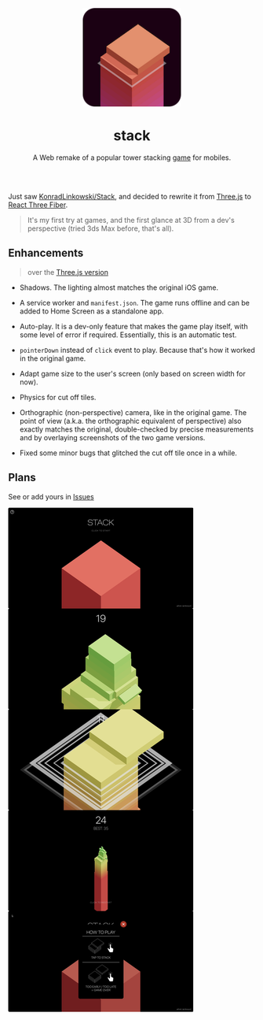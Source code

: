 <div align="center">
<img src="public/logo192.png" width="200" height="200">

# stack
A Web remake of a popular tower stacking [game][original] for mobiles.

<br /><br />
</div>

Just saw [KonradLinkowski/Stack][threejs-version], and decided to rewrite it from [Three.js][threejs] to [React Three Fiber][r3f].

> It's my first try at games, and the first glance at 3D from a dev's perspective (tried 3ds Max before, that's all).

## Enhancements

> over the [Three.js version][threejs-version]

- Shadows. The lighting almost matches the original iOS game.
- A service worker and `manifest.json`. The game runs offline and can be added to Home Screen as a standalone app.
- Auto-play. It is a dev-only feature that makes the game play itself, with some level of error if required. Essentially, this is an automatic test.
- `pointerDown` instead of `click` event to play. Because that's how it worked in the original game.
- Adapt game size to the user's screen (only based on screen width for now).
- Physics for cut off tiles.
- Orthographic (non-perspective) camera, like in the original game. The point of view (a.k.a. the orthographic equivalent of perspective) also exactly matches the original, double-checked by precise measurements and by overlaying screenshots of the two game versions.

- Fixed some minor bugs that glitched the cut off tile once in a while.

## Plans

See or add yours in [Issues](https://github.com/artginzburg/stack/issues)

[threejs-version]: https://github.com/KonradLinkowski/Stack
[original]: https://apps.apple.com/us/app/stack/id1080487957
[threejs]: https://threejs.org
[r3f]: https://docs.pmnd.rs/react-three-fiber

![](./resources/preview.png)
